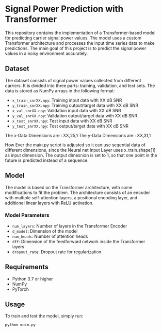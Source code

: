 # Signal Power Prediction with Transformer

This repository contains the implementation of a Transformer-based model for predicting carrier signal power values. The model uses a custom Transformer architecture and processes the input time series data to make predictions. The main goal of this project is to predict the signal power values in a noisy environment accurately.

## Dataset

The dataset consists of signal power values collected from different carriers. It is divided into three parts: training, validation, and test sets. The data is stored as NumPy arrays in the following format:

- `x_train_snrXX.npy`: Training input data with XX dB SNR
- `y_train_snrXX.npy`: Training output/target data with XX dB SNR
- `x_val_snrXX.npy`: Validation input data with XX dB SNR
- `y_val_snrXX.npy`: Validation output/target data with XX dB SNR
- `x_test_snrXX.npy`: Test input data with XX dB SNR
- `y_test_snrXX.npy`: Test output/target data with XX dB SNR

The x-Data Dimensions are : XX,25,1
The y-Data Dimensions are : XX,31,1


How Ever the main.py script is adjusted so it can use seqential data of different dimensions, since the Neural net input Layer uses x_train.shape[1] as input dimension.
The output dimesnion is set to 1, so that one point in the future is predicted instead of a sequence.
## Model

The model is based on the Transformer architecture, with some modifications to fit the problem. The architecture consists of an encoder with multiple self-attention layers, a positional encoding layer, and additional linear layers with ReLU activation.

### Model Parameters

- `num_layers`: Number of layers in the Transformer Encoder
- `d_model`: Dimension of the model
- `num_heads`: Number of attention heads
- `dff`: Dimension of the feedforward network inside the Transformer layers
- `dropout_rate`: Dropout rate for regularization

## Requirements

- Python 3.7 or higher
- NumPy
- PyTorch

## Usage

To train and test the model, simply run:

```bash
python main.py

